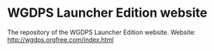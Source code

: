 # WGDPS Launcher Edition website
The repository of the WGDPS Launcher Edition website.
Website: http://wgdps.orgfree.com/index.html
